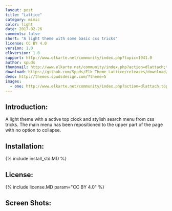 ```yaml
---
layout: post
title: "Lattice"
category: mimic
color: light
date: 2017-02-26
comments: false
short: "A light theme with some basic css tricks"
license: CC BY 4.0
version: 1.0
elkversion: 1.0
support: http://www.elkarte.net/community/index.php?topic=1941.0
author: spuds
thumbnail: http://www.elkarte.net/community/index.php?action=dlattach;topic=1941.0;attach=1474;image
download: https://github.com/Spuds/Elk_Theme_Lattice/releases/download/V1.0.1/elk_theme_lattice.zip
demo: http://themes.spudsdesign.com/?theme=5
images:
  - one: http://www.elkarte.net/community/index.php?action=dlattach;topic=1941.0;attach=1474;image
---
```


## Introduction:
A light theme with a active top clock and stylish search menu from css tricks.  The main menu has been repositioned to the 
upper part of the page with no option to collapse.

## Installation:
{% include install_std.MD %}

## License:
{% include license.MD param="CC BY 4.0" %}

## Screen Shots: